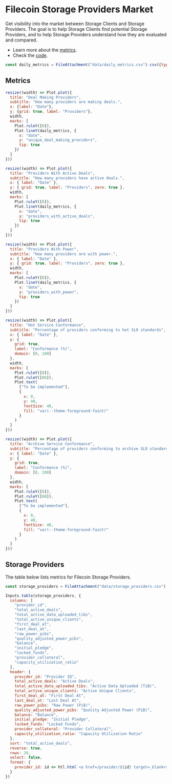 # Filecoin Storage Providers Market

Get visibility into the market between Storage Clients and Storage Providers. The goal is to help Storage Clients find potential Storage Providers, and to help Storage Providers understand how they are evaluated and compared.

- Learn more about the [metrics](metrics).
- Check the [code](https://github.com/davidgasquez/filecoin-storage-providers-market).

```js
const daily_metrics = FileAttachment("data/daily_metrics.csv").csv({typed: true});
```

## Metrics

<div class="grid grid-cols-3">

  <div class="card">

  ```js
  resize((width) => Plot.plot({
    title: "Deal Making Providers",
    subtitle: "How many providers are making deals.",
    x: {label: "Date"},
    y: {grid: true, label: "Providers"},
    width,
    marks: [
      Plot.ruleY([0]),
      Plot.lineY(daily_metrics, {
        x: "date",
        y: "unique_deal_making_providers",
        tip: true
      })
    ]
  }))
  ```

  </div>

  <div class="card">

  ```js
  resize((width) => Plot.plot({
    title: "Providers With Active Deals",
    subtitle: "How many providers have active deals.",
    x: { label: "Date" },
    y: { grid: true, label: "Providers", zero: true },
    width,
    marks: [
      Plot.ruleY([0]),
      Plot.lineY(daily_metrics, {
        x: "date",
        y: "providers_with_active_deals",
        tip: true
      })
    ]
  }))
  ```

  </div>

  <div class="card">

  ```js
  resize((width) => Plot.plot({
    title: "Providers With Power",
    subtitle: "How many providers are with power.",
    x: { label: "Date" },
    y: { grid: true, label: "Providers", zero: true },
    width,
    marks: [
      Plot.ruleY([0]),
      Plot.lineY(daily_metrics, {
        x: "date",
        y: "providers_with_power",
        tip: true
      })
    ]
  }))
  ```

  </div>
</div>

<div class="grid grid-cols-2">
  <div class="card">

  ```js
  resize((width) => Plot.plot({
    title: "Hot Service Conformance",
    subtitle: "Percentage of providers conforming to hot SLO standards",
    x: { label: "Date" },
    y: {
      grid: true,
      label: "Conformance (%)",
      domain: [0, 100]
    },
    width,
    marks: [
      Plot.ruleY([0]),
      Plot.ruleY([80]),
      Plot.text(
        ["To be implemented"],
        {
          x: 0,
          y: 40,
          fontSize: 48,
          fill: "var(--theme-foreground-faint)"
        }
      )
    ]
  }))
  ```

  </div>

  <div class="card">

  ```js
  resize((width) => Plot.plot({
    title: "Archive Service Conformance",
    subtitle: "Percentage of providers conforming to archive SLO standards",
    x: { label: "Date" },
    y: {
      grid: true,
      label: "Conformance (%)",
      domain: [0, 100]
    },
    width,
    marks: [
      Plot.ruleY([0]),
      Plot.ruleY([80]),
      Plot.text(
        ["To be implemented"],
        {
          x: 0,
          y: 40,
          fontSize: 48,
          fill: "var(--theme-foreground-faint)"
        }
      )
    ]
  }))
  ```

  </div>

</div>

## Storage Providers

The table below lists metrics for Filecoin Storage Providers.


```js
const storage_providers = FileAttachment("data/storage_providers.csv").csv({typed: true});
```

```js
Inputs.table(storage_providers, {
  columns: [
    "provider_id",
    "total_active_deals",
    "total_active_data_uploaded_tibs",
    "total_active_unique_clients",
    "first_deal_at",
    "last_deal_at",
    "raw_power_pibs",
    "quality_adjusted_power_pibs",
    "balance",
    "initial_pledge",
    "locked_funds",
    "provider_collateral",
    "capacity_utilization_ratio"
  ],
  header: {
    provider_id: "Provider ID",
    total_active_deals: "Active Deals",
    total_active_data_uploaded_tibs: "Active Data Uploaded (TiB)",
    total_active_unique_clients: "Active Unique Clients",
    first_deal_at: "First Deal At",
    last_deal_at: "Last Deal At",
    raw_power_pibs: "Raw Power (PiB)",
    quality_adjusted_power_pibs: "Quality Adjusted Power (PiB)",
    balance: "Balance",
    initial_pledge: "Initial Pledge",
    locked_funds: "Locked Funds",
    provider_collateral: "Provider Collateral",
    capacity_utilization_ratio: "Capacity Utilization Ratio"
  },
  sort: "total_active_deals",
  reverse: true,
  rows: 20,
  select: false,
  format: {
    provider_id: id => htl.html`<a href=/provider/${id} target=_blank>${id}</a>`
  }
})
```

